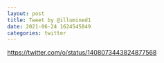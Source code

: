 ```yaml
--- 
layout: post 
title: Tweet by @illumined1 
date: 2021-06-24 1624545849 
categories: twitter 
--- 
```

https://twitter.com/o/status/1408073443824877568